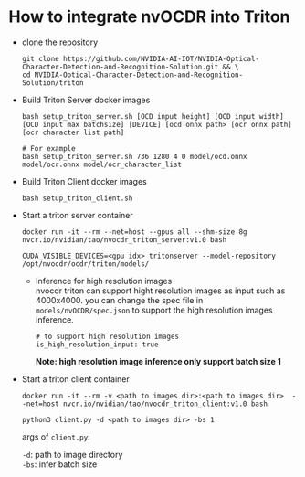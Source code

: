# How to integrate nvOCDR into Triton

- clone the repository
  ```
  git clone https://github.com/NVIDIA-AI-IOT/NVIDIA-Optical-Character-Detection-and-Recognition-Solution.git && \
  cd NVIDIA-Optical-Character-Detection-and-Recognition-Solution/triton
  ```
- Build Triton Server docker images

 
    ```
    bash setup_triton_server.sh [OCD input height] [OCD input width] [OCD input max batchsize] [DEVICE] [ocd onnx path> [ocr onnx path] [ocr character list path]

    # For example
    bash setup_triton_server.sh 736 1280 4 0 model/ocd.onnx model/ocr.onnx model/ocr_character_list
    ```

- Build Triton Client docker images
  ```
  bash setup_triton_client.sh
  ```
- Start a triton server container
    ```
    docker run -it --rm --net=host --gpus all --shm-size 8g nvcr.io/nvidian/tao/nvocdr_triton_server:v1.0 bash

    CUDA_VISIBLE_DEVICES=<gpu idx> tritonserver --model-repository /opt/nvocdr/ocdr/triton/models/
    ```
    - Inference for high resolution images  
      nvocdr triton can support hight resolution images as input such as 4000x4000. you can change the spec file in `models/nvOCDR/spec.json` to support the high resolution images inference.
      ```
      # to support high resolution images
      is_high_resolution_input: true
      ```
      __Note: high resolution image inference only support batch size 1__


      
- Start a triton client container
  ```
  docker run -it --rm -v <path to images dir>:<path to images dir>  --net=host nvcr.io/nvidian/tao/nvocdr_triton_client:v1.0 bash

  python3 client.py -d <path to images dir> -bs 1
  ```

  args of `client.py`:

  `-d`: path to image directory  
  `-bs`: infer batch size